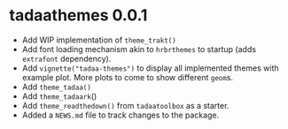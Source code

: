 # tadaathemes 0.0.1

* Add WIP implementation of `theme_trakt()`
* Add font loading mechanism akin to `hrbrthemes` to startup (adds `extrafont` dependency).
* Add `vignette("tadaa-themes")` to display all implemented themes with example plot. More plots to come to show different `geom`s.
* Add `theme_tadaa()`
* Add `theme_tadaark`()
* Add `theme_readthedown()` from `tadaatoolbox` as a starter.
* Added a `NEWS.md` file to track changes to the package.
